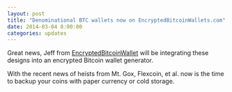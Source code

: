 ```yaml
---
layout: post
title: "Denominational BTC wallets now on EncryptedBitcoinWallets.com"
date: 2014-03-04 8:00:00
categories: updates
---
```


Great news, Jeff from [EncryptedBitcoinWallet](https://encryptedbitcoinwallet.com/) will be integrating these designs into an encrypted Bitcoin wallet generator.

With the recent news of heists from Mt. Gox, Flexcoin, et al. now is the time to backup your coins with paper currency or cold storage.

